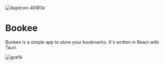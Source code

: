 ![AppIcon-40@3x](https://user-images.githubusercontent.com/87983726/188284862-ab1d0b97-845d-41d8-96d9-b8c2252886d2.png)


# Bookee
Bookee is a simple app to store your bookmarks. It's written in React with Tauri. 

![grafik](https://user-images.githubusercontent.com/87983726/188284792-3d2b62c0-58da-452c-94e3-5dd07036927c.png)
